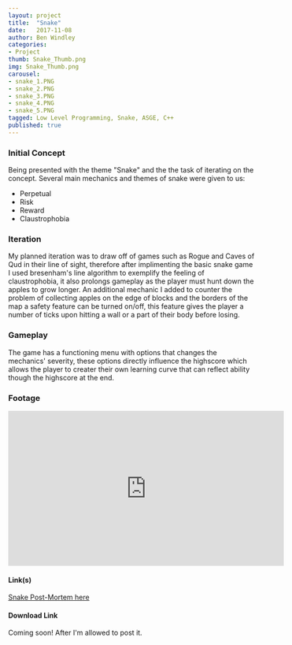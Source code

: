 ```yaml
---
layout: project
title:  "Snake"
date:   2017-11-08
author: Ben Windley
categories:
- Project
thumb: Snake_Thumb.png
img: Snake_Thumb.png
carousel:
- snake_1.PNG
- snake_2.PNG
- snake_3.PNG
- snake_4.PNG
- snake_5.PNG
tagged: Low Level Programming, Snake, ASGE, C++
published: true
---
```


### Initial Concept

Being presented with the theme "Snake" and the the task of iterating on the concept. 
Several main mechanics and themes of snake were given to us:
- Perpetual
- Risk
- Reward
- Claustrophobia

### Iteration

My planned iteration was to draw off of games such as Rogue and Caves of Qud in their line of sight, therefore after implimenting the basic snake game I used bresenham's line algorithm to exemplify the feeling of claustrophobia, it also prolongs gameplay as the player must hunt down the apples to grow longer. An additional mechanic I added to counter the problem of collecting apples on the edge of blocks and the borders of the map a safety feature can be turned on/off, this feature gives the player a number of ticks upon hitting a wall or a part of their body before losing.

### Gameplay

The game has a functioning menu with options that changes the mechanics' severity, these options directly influence the highscore which allows the player to creater their own learning curve that can reflect ability though the highscore at the end.

### Footage

<p style="text-align: center">
<iframe width="560" height="315" src="https://www.youtube.com/embed/I2BFK_tHHvs?rel=0&amp;showinfo=0" frameborder="0" allow="autoplay; encrypted-media" allowfullscreen></iframe>
</p>

#### Link(s)
[Snake Post-Mortem here](https://benwindley.github.io/blog/low-level%20programming/snake/Snake_PostMortem)

#### Download Link
Coming soon! After I'm allowed to post it.